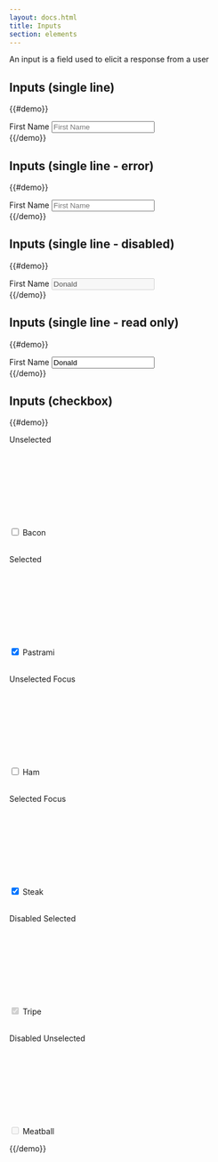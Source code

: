 ```yaml
---
layout: docs.html
title: Inputs
section: elements
---
```


An input is a field used to elicit a response from a user

## Inputs (single line)

{{#demo}}
  <div class="inputWrapper">
    <div class="pe-input-wrapper">
      <label class="pe-textLabelInput__label" for="a">First Name</label>
      <input type="text" class="pe-textInput" id="a" placeholder="First Name">
      <span class="pe-input_underline"></span>
    </div>
  </div>
{{/demo}}

## Inputs (single line - error)

{{#demo}}
  <div class="inputWrapper">
    <div class="pe-input-wrapper">
      <label class="pe-textLabelInput__label--label_error" for="b">First Name</label>
      <input type="text" class="pe-textInput--input_error" id="b" placeholder="First Name"/>
      <span class="pe-inputError_underline"></span>
    </div>
  </div>
{{/demo}}

## Inputs (single line - disabled)

{{#demo}}
  <div class="inputWrapper">
    <div class="pe-input-wrapper">
      <label class="pe-textLabelInput__label--label-disabled" for="c">First Name</label>
      <input type="text" class="pe-textInput" id="c" value="Donald" disabled/>
    </div>
  </div>
{{/demo}}

## Inputs (single line - read only)

{{#demo}}
  <div class="inputWrapper">
    <div class="pe-input-wrapper">
      <label class="pe-textLabelInput__label" for="d">First Name</label>
      <input type="text" class="pe-textInput--input_readonly" id="d" value="Donald" readonly/>
    </div>
  </div>
{{/demo}}

## Inputs (checkbox)

{{#demo}}

<div class="inputWrapper">
    <p>Unselected</p>
    <div class="checkbox">
      <input type="checkbox" id="checkboxInput" value="1" />
      <label for="checkboxInput">Bacon</label>
      <span>
        <svg version="1.1"
             xmlns="http://www.w3.org/2000/svg"
             xmlns:xlink="http://www.w3.org/1999/xlink"
             class="pe-icon--check-sm-18">
          <use xlink:href="#check-sm-18"></use>
        </svg>
      </span>
  	</div>
  </div>

  <br />

  <div class="inputWrapper">
      <p>Selected</p>
      <div class="checkbox">
      <input type="checkbox" id="checkboxInput2" value="1" checked/>
      <label for="checkboxInput2">Pastrami</label>
      <span>
        <svg version="1.1"
             xmlns="http://www.w3.org/2000/svg"
             xmlns:xlink="http://www.w3.org/1999/xlink"
             class="pe-icon--check-sm-18">
          <use xlink:href="#check-sm-18"></use>
        </svg>
      </span>
    	</div>
    </div>

  <br />

  <div class="inputWrapper">
    <p>Unselected Focus</p>
    <div class="checkbox">
      <input type="checkbox" id="checkboxInput3" value="1" />
      <label for="checkboxInput3">Ham</label>
      <span>
        <svg version="1.1"
             xmlns="http://www.w3.org/2000/svg"
             xmlns:xlink="http://www.w3.org/1999/xlink"
             class="pe-icon--check-sm-18">
          <use xlink:href="#check-sm-18"></use>
        </svg>
      </span>
    </div>
  </div>

  <br />

  <div class="inputWrapper">
    <p>Selected Focus</p>
    <div class="checkbox">
      <input type="checkbox" id="checkboxInput4" value="1" checked/>
      <label for="checkboxInput4">Steak</label>
      <span>
        <svg version="1.1"
             xmlns="http://www.w3.org/2000/svg"
             xmlns:xlink="http://www.w3.org/1999/xlink"
             class="pe-icon--check-sm-18">
          <use xlink:href="#check-sm-18"></use>
        </svg>
      </span>
    </div>
  </div>

  <br />

  <div class="inputWrapper">
    <p>Disabled Selected</p>
    <div class="checkbox">
      <input type="checkbox" id="checkboxInput5" value="1" checked disabled/>
      <label for="checkboxInput5">Tripe</label>
      <span>
        <svg version="1.1"
             xmlns="http://www.w3.org/2000/svg"
             xmlns:xlink="http://www.w3.org/1999/xlink"
             class="pe-icon--check-sm-18">
          <use xlink:href="#check-sm-18"></use>
        </svg>
      </span>
    </div>
  </div>

  <br />

  <div class="inputWrapper">
    <p>Disabled Unselected</p>
    <div class="checkbox">
      <input type="checkbox" id="checkboxInput6" value="1" disabled/>
      <label for="checkboxInput6">Meatball</label>
      <span>
        <svg version="1.1"
             xmlns="http://www.w3.org/2000/svg"
             xmlns:xlink="http://www.w3.org/1999/xlink"
             class="pe-icon--check-sm-18">
          <use xlink:href="#check-sm-18"></use>
        </svg>
      </span>
    </div>
  </div>

{{/demo}}

